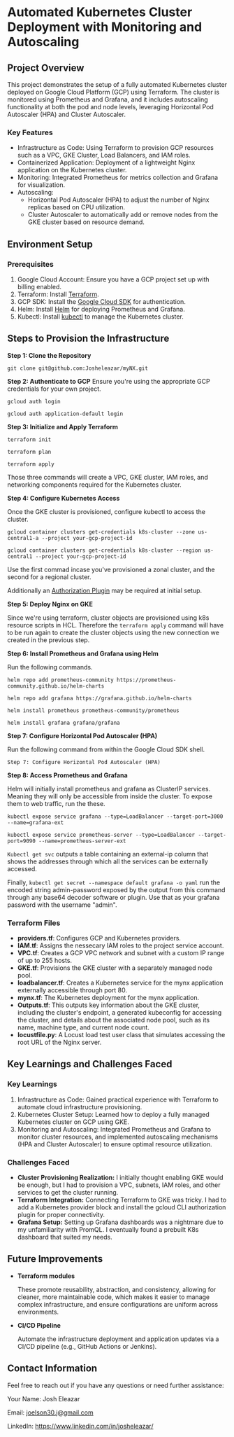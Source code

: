 # Automated Kubernetes Cluster Deployment with Monitoring and Autoscaling

## Project Overview
This project demonstrates the setup of a fully automated Kubernetes cluster deployed on Google Cloud Platform (GCP) using Terraform. The cluster is monitored using Prometheus and Grafana, and it includes autoscaling functionality at both the pod and node levels, leveraging Horizontal Pod Autoscaler (HPA) and Cluster Autoscaler.

### Key Features
- Infrastructure as Code: Using Terraform to provision GCP resources such as a VPC, GKE Cluster, Load Balancers, and IAM roles.
- Containerized Application: Deployment of a lightweight Nginx application on the Kubernetes cluster.
- Monitoring: Integrated Prometheus for metrics collection and Grafana for visualization.
- Autoscaling:
    - Horizontal Pod Autoscaler (HPA) to adjust the number of Nginx replicas based on CPU utilization.
    - Cluster Autoscaler to automatically add or remove nodes from the GKE cluster based on resource demand.

## Environment Setup
### Prerequisites
1. Google Cloud Account: Ensure you have a GCP project set up with billing enabled.
2. Terraform: Install [Terraform](https://developer.hashicorp.com/terraform/tutorials/aws-get-started/install-cli).
3. GCP SDK: Install the [Google Cloud SDK](https://cloud.google.com/sdk/docs/install) for authentication.
4. Helm: Install [Helm](https://helm.sh/docs/intro/install/) for deploying Prometheus and Grafana.
5. Kubectl: Install [kubectl](https://kubernetes.io/docs/tasks/tools/) to manage the Kubernetes cluster.


## Steps to Provision the Infrastructure
**Step 1: Clone the Repository**

`git clone git@github.com:Josheleazar/myNX.git`

**Step 2: Authenticate to GCP**
Ensure you're using the appropriate GCP credentials for your own project.

`gcloud auth login`

`gcloud auth application-default login`

**Step 3: Initialize and Apply Terraform**

`terraform init`

`terraform plan`

`terraform apply`

Those three commands will create a VPC, GKE cluster, IAM roles, and networking components required for the Kubernetes cluster.

**Step 4: Configure Kubernetes Access**

Once the GKE cluster is provisioned, configure kubectl to access the cluster.

`gcloud container clusters get-credentials k8s-cluster --zone us-central1-a --project your-gcp-project-id`

`gcloud container clusters get-credentials k8s-cluster --region us-central1 --project your-gcp-project-id`

Use the first commad incase you've provisioned a zonal cluster, and the second for a regional cluster.

Additionally an [Authorization Plugin](https://cloud.google.com/blog/products/containers-kubernetes/kubectl-auth-changes-in-gke) may be required at initial setup.

**Step 5: Deploy Nginx on GKE**

Since we're using terraform, cluster objects are provisioned using k8s resource scripts in HCL.
Therefore the `terraform apply` command will have to be run again to create the cluster objects using the new connection we created in the previous step.

**Step 6: Install Prometheus and Grafana using Helm**

Run the following commands.

`helm repo add prometheus-community https://prometheus-community.github.io/helm-charts`

`helm repo add grafana https://grafana.github.io/helm-charts`

`helm install prometheus prometheus-community/prometheus`

`helm install grafana grafana/grafana`

**Step 7: Configure Horizontal Pod Autoscaler (HPA)**

Run the following command from within the Google Cloud SDK shell.

`Step 7: Configure Horizontal Pod Autoscaler (HPA)`


**Step 8: Access Prometheus and Grafana**

Helm will initially install prometheus and grafana as ClusterIP services.
Meaning they will only be accessible from inside the cluster.
To expose them to web traffic, run the these.

`kubectl expose service grafana --type=LoadBalancer --target-port=3000 --name=grafana-ext`

`kubectl expose service prometheus-server --type=LoadBalancer --target-port=9090 --name=prometheus-server-ext`

`Kubectl get svc`
outputs a table containing an external-ip column that shows the addresses through which all the services can be externally accessed. 

Finally,
`kubectl get secret --namespace default grafana -o yaml` 
run the encoded string admin-password exposed by the output from this command through any base64 decoder software or plugin.
Use that as your grafana password with the username "admin".

### Terraform Files

- **providers.tf**: Configures GCP and Kubernetes providers.
- **IAM.tf**: Assigns the nessecary IAM roles to the project service account.
- **VPC.tf**: Creates a GCP VPC network and subnet with a custom IP range of up to 255 hosts.
- **GKE.tf**: Provisions the GKE cluster with a separately managed node pool.
- **loadbalancer.tf**: Creates a Kubernetes service for the mynx application externally accessible through port 80.
- **mynx.tf**: The Kubernetes deployment for the mynx application.
- **Outputs.tf**: This outputs key information about the GKE cluster, including the cluster's endpoint, a generated kubeconfig for accessing the cluster, and details about the associated node pool, such as its name, machine type, and current node count.
- **locustfile.py**: A Locust load test user class that simulates accessing the root URL of the Nginx server.

## Key Learnings and Challenges Faced

### Key Learnings

1. Infrastructure as Code: Gained practical experience with Terraform to automate cloud infrastructure provisioning.
2. Kubernetes Cluster Setup: Learned how to deploy a fully managed Kubernetes cluster on GCP using GKE.
3. Monitoring and Autoscaling: Integrated Prometheus and Grafana to monitor cluster resources, and implemented autoscaling mechanisms (HPA and Cluster Autoscaler) to ensure optimal resource utilization.

### Challenges Faced

- **Cluster Provisioning Realization:** I initially thought enabling GKE would be enough, but I had to provision a VPC, subnets, IAM roles, and other services to get the cluster running.
- **Terraform Integration:** Connecting Terraform to GKE was tricky. I had to add a Kubernetes provider block and install the gcloud CLI authorization plugin for proper connectivity.
- **Grafana Setup:** Setting up Grafana dashboards was a nightmare due to my unfamiliarity with PromQL. I eventually found a prebuilt K8s dashboard that suited my needs.

## Future Improvements

- **Terraform modules** 

    These promote reusability, abstraction, and consistency, allowing for cleaner, more maintainable code, which makes it easier to manage complex infrastructure, and ensure configurations are uniform across environments.

- **CI/CD Pipeline**

    Automate the infrastructure deployment and application updates via a CI/CD pipeline (e.g., GitHub Actions or Jenkins).

## Contact Information
Feel free to reach out if you have any questions or need further assistance:

Your Name: Josh Eleazar

Email: joelson30.j@gmail.com

LinkedIn: https://www.linkedin.com/in/josheleazar/